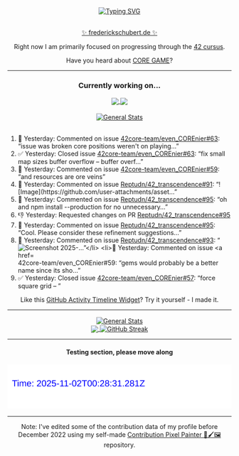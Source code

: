 <div align="center">
	<a href="https://git.io/typing-svg"><img src="https://readme-typing-svg.demolab.com?font=Fira+Code&size=30&pause=1000&color=70A5FD&background=1A1B27&center=true&vCenter=true&repeat=false&random=false&width=550&lines=%F0%9F%91%8B+Hello+World!+I'm+Freddy!+%F0%9F%96%96" alt="Typing SVG" /></a>
</div>
<br>
<div align="center">
	<p></p><a href="https://frederickschubert.de">✨ frederickschubert.de ✨</a></p>
	<p>Right now I am primarily focused on progressing through the <a href="https://github.com/FreddyMSchubert/42_cursus">42 cursus</a>.</p>
	<p>Have you heard about <a href="https://coregame.de/">CORE GAME</a>?</p>
</div>

<hr>

<div align="center">

### Currently working on...

<!-- [![current_repo](https://github-readme-stats.vercel.app/api/pin/?username=FreddyMSchubert&repo=Crafty_Concoctions&theme=tokyonight)](https://github.com/FreddyMSchubert/Crafty_Concoctions) -->

<div align="center">
	<a href="https://github.com/Reptudn/42_transcendence" target="_blank">
		<img align="center" src="https://github-readme-stats.vercel.app/api/pin/?username=Reptudn&repo=42_transcendence&theme=tokyonight" />
	</a>
	<a href="https://github.com/42core-team/even_COREnier" target="_blank">
		<img align="center" src="https://github-readme-stats.vercel.app/api/pin/?username=42core-team&repo=even_COREnier&theme=tokyonight" />
	</a>
</div>

<br>

<div align="center">
	<a href="https://github.com/FreddyMSchubert/42_cursus" target="_blank">
		<img align="center" src="https://github-readme-stats.vercel.app/api/pin/?username=FreddyMSchubert&repo=42_cursus&theme=tokyonight" alt="General Stats" />
	</a>
</div>

<br>

<div align="left">
<ol>
<!-- ACTIVITY:START -->
<li>💬 Yesterday: Commented on issue <a href="https://github.com/42core-team/even_COREnier/issues/63#issuecomment-3127587674">42core-team/even_COREnier#63</a>: “issue was broken core positions weren't on playing…”</li>
<li>✅ Yesterday: Closed issue <a href="https://github.com/42core-team/even_COREnier/issues/63">42core-team/even_COREnier#63</a>: “fix small map sizes buffer overflow – buffer overf…”</li>
<li>💬 Yesterday: Commented on issue <a href="https://github.com/42core-team/even_COREnier/issues/59#issuecomment-3127555771">42core-team/even_COREnier#59</a>: “and resources are ore veins”</li>
<li>💬 Yesterday: Commented on issue <a href="https://github.com/Reptudn/42_transcendence/issues/91#issuecomment-3127079178">Reptudn/42_transcendence#91</a>: “![Image](https://github.com/user-attachments/asset…”</li>
<li>💬 Yesterday: Commented on issue <a href="https://github.com/Reptudn/42_transcendence/pull/95#issuecomment-3127074033">Reptudn/42_transcendence#95</a>: “oh and npm install --production for no unnecessary…”</li>
<li>👎 Yesterday: Requested changes on PR <a href="https://github.com/Reptudn/42_transcendence/pull/95">Reptudn/42_transcendence#95</a></li>
<li>💬 Yesterday: Commented on issue <a href="https://github.com/Reptudn/42_transcendence/pull/95#issuecomment-3127067860">Reptudn/42_transcendence#95</a>: “Cool. Please consider these refinement suggestions…”</li>
<li>💬 Yesterday: Commented on issue <a href="https://github.com/Reptudn/42_transcendence/pull/93#issuecomment-3127036106">Reptudn/42_transcendence#93</a>: “<img width="372" height="61" alt="Screenshot 2025-…”</li>
<li>💬 Yesterday: Commented on issue <a href="https://github.com/42core-team/even_COREnier/issues/59#issuecomment-3126774521">42core-team/even_COREnier#59</a>: “gems would probably be a better name since its sho…”</li>
<li>✅ Yesterday: Closed issue <a href="https://github.com/42core-team/even_COREnier/issues/57">42core-team/even_COREnier#57</a>: “force square grid – ”</li>
<!-- ACTIVITY:END -->
</ol>
</div>

Like this [GitHub Activity Timeline Widget](https://github.com/FreddyMSchubert/github-activity-timeline)? Try it yourself - I made it.

<hr>

<div align="center">
	<a href="https://github.com/anuraghazra/github-readme-stats" target="_blank">
		<img height=200 align="center" src="https://github-readme-stats.vercel.app/api?username=FreddyMSchubert&show_icons=true&theme=tokyonight&card_width=650" alt="General Stats" />
	</a>
</div>

<div align="center">
	<a href="https://github.com/anuraghazra/github-readme-stats" target="_blank">
		<img height=200 align="center" src="https://github-readme-stats.vercel.app/api/top-langs/?username=FreddyMSchubert&layout=donut&theme=tokyonight&card_width=320">
	</a>
	<a href="https://github.com/DenverCoder1/github-readme-streak-stats" target="_blank">
		<img height=200 align="center" src="https://streak-stats.demolab.com?user=FreddyMSchubert&theme=tokyonight&date_format=j%20M%5B%20Y%5D&card_width=320&card_height=200&hide_total_contributions=true" alt="GitHub Streak" />
	</a>
</div>

<hr>

#### Testing section, please move along

![GitHub Defenders SVG](https://github.com/FreddyMSchubert/FreddyMSchubert/blob/github_defenders_output/output.svg)

<hr>

Note: I've edited some of the contribution data of my profile before December 2022 using my self-made [Contribution Pixel Painter 🎨🖌️🖼️](https://github.com/FreddyMSchubert/contribution-pixel-painter) repository.
